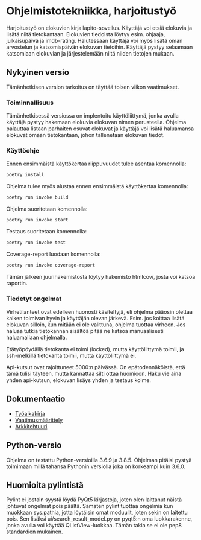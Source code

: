 # Ohjelmistotekniikka, harjoitustyö

Harjoitustyö on elokuvien kirjallapito-sovellus. Käyttäjä voi etsiä elokuvia ja lisätä niitä tietokantaan. Elokuvien tiedoista löytyy esim. ohjaaja, julkaisupäivä ja imdb-rating. Halutessaan käyttäjä voi myös lisätä oman arvostelun ja katsomispäivän elokuvan tietoihin. Käyttäjä pystyy selaamaan katsomiaan elokuvian ja järjestelemään niitä niiden tietojen mukaan. 

## Nykyinen versio

Tämänhetkisen version tarkoitus on täyttää toisen viikon vaatimukset.

### Toiminnallisuus

Tämänhetkisessä versiossa on implentoitu käyttöliittymä, jonka avulla käyttäjä pystyy hakemaan elokuvia elokuvan nimen perusteella. Ohjelma palauttaa listaan parhaiten osuvat elokuvat ja käyttäjä voi lisätä haluamansa elokuvat omaan tietokantaan, johon tallenetaan elokuvan tiedot.

### Käyttöohje

Ennen ensimmäistä käyttökertaa riippuvuudet tulee asentaa komennolla: 
```bash
poetry install
```
Ohjelma tulee myös alustaa ennen ensimmäistä käyttökertaa komennolla:
```bash
poetry run invoke build
```
Ohjelma suoritetaan komennolla:
```bash
poetry run invoke start
```
Testaus suoritetaan komennolla:
```bash
poetry run invoke test
```
Coverage-report luodaan komennolla:
```bash
poetry run invoke coverage-report
```
Tämän jälkeen juurihakemistosta löytyy hakemisto htmlcov/, josta voi katsoa raportin.

### Tiedetyt ongelmat

Virhetilanteet ovat edelleen huonosti käsiteltyjä, eli ohjelma pääosin olettaa kaiken toimivan hyvin ja käyttäjän olevan järkevä. Esim. jos koittaa lisätä elokuvan silloin, kun mitään ei ole valittuna, ohjelma tuottaa virheen. Jos haluaa tutkia tietokannan sisältöä pitää ne katsoa manuaalisesti haluamallaan ohjelmalla.

Etätyöpöydällä tietokanta ei toimi (locked), mutta käyttöliittymä toimii, ja ssh-melkillä tietokanta toimii, mutta käyttöliittymä ei.

Api-kutsut ovat rajoittuneet 5000:n päivässä. On epätodennäköistä, että tämä tulisi täyteen, mutta kannattaa silti ottaa huomioon. Haku vie aina yhden api-kutsun, elokuvan lisäys yhden ja testaus kolme.

## Dokumentaatio

- [Työaikakirja](./documentation/tyoaikakirja.md)
- [Vaatimusmäärittely](./documentation/vaatimusmaarittely.md)
- [Arkkitehtuuri](./documentation/arkkitehtuuri.md)

## Python-versio

Ohjelma on testattu Python-versioilla 3.6.9 ja 3.8.5. Ohjelman pitäisi pystyä toimimaan millä tahansa Pythonin versiolla joka on korkeampi kuin 3.6.0. 

## Huomioita pylintistä

Pylint ei jostain syystä löydä PyQt5 kirjastoja, joten olen laittanut näistä johtuvat ongelmat pois päältä. Samaten pylint tuottaa ongelmia kun muokkaan sys.pathia, jotta löytäisin omat moduulit, joten sekin on laitettu pois. Sen lisäksi ui/search_result_model.py on pyqt5:n oma luokkarakenne, jonka avulla voi käyttää QListView-luokkaa. Tämän takia se ei ole pep8 standardien mukainen. 

